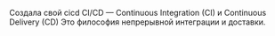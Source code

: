 Создала свой cicd
CI/CD — Continuous Integration (CI) и Continuous Delivery (CD)
Это философия непрерывной интеграции и доставки.
